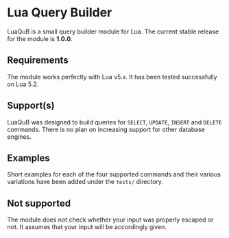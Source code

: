 Lua Query Builder
========================

LuaQuB is a small query builder module for Lua. The current stable release
for the module is **1.0.0**.

## Requirements

The module works perfectly with Lua v5.x. It has been tested successfully
on Lua 5.2.

## Support(s)

LuaQuB was designed to build queries for `SELECT`, `UPDATE`, `INSERT` and
`DELETE` commands. There is no plan on increasing support for other database
engines.

## Examples

Short examples for each of the four supported commands and their various
variations have been added under the `tests/` directory.

## Not supported

The module does not check whether your input was properly escaped or not. It
assumes that your input will be accordingly given.
